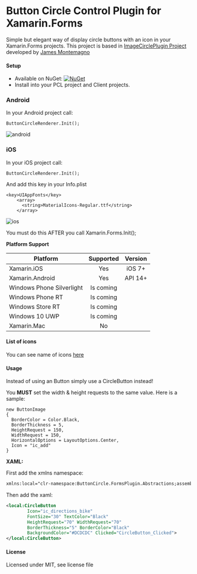 # Button Circle Control Plugin for Xamarin.Forms

Simple but elegant way of display circle buttons with an icon in your Xamarin.Forms projects. This project is based in [ImageCirclePlugin Project](https://github.com/jamesmontemagno/ImageCirclePlugin) developed by [James Montemagno](https://twitter.com/jamesmontemagno)

#### Setup
* Available on NuGet: [![NuGet](https://img.shields.io/nuget/v/Plugins.Forms.ButtonCircle.svg?label=NuGet)](https://www.nuget.org/packages/Plugins.Forms.ButtonCircle/)
* Install into your PCL project and Client projects.

### Android

In your Android project call:

```
ButtonCircleRenderer.Init();
```
![android](http://l7c.us/descargas/images/android.png=200x400)


### iOS

In your iOS project call:

```
ButtonCircleRenderer.Init();
```

And add this key in your Info.plist

```
<key>UIAppFonts</key>
    <array>
      <string>MaterialIcons-Regular.ttf</string>
    </array>
```
![ios](http://l7c.us/descargas/images/ios.PNG)

You must do this AFTER you call Xamarin.Forms.Init();

**Platform Support**

|Platform|Supported|Version|
| ------------------- | :-----------: | :------------------: |
|Xamarin.iOS|Yes|iOS 7+|
|Xamarin.Android|Yes|API 14+|
|Windows Phone Silverlight|Is coming|
|Windows Phone RT|Is coming|
|Windows Store RT|Is coming|
|Windows 10 UWP|Is coming|
|Xamarin.Mac|No||

#### List of icons
You can see name of icons [here](https://github.com/wilsonvargas/ButtonCirclePlugin/blob/master/src/ButtonCircle/ButtonCircle.FormsPlugin.Abstractions/Icons.cs)

#### Usage
Instead of using an Button simply use a CircleButton instead!

You **MUST** set the width & height requests to the same value. Here is a sample:
```
new ButtonImage
{
  BorderColor = Color.Black,
  BorderThickness = 5,
  HeightRequest = 150,
  WidthRequest = 150,
  HorizontalOptions = LayoutOptions.Center,
  Icon = "ic_add"
}
```

**XAML:**

First add the xmlns namespace:
```xml
xmlns:local="clr-namespace:ButtonCircle.FormsPlugin.Abstractions;assembly=ButtonCircle.FormsPlugin.Abstractions"
```

Then add the xaml:

```xml
<local:CircleButton 
        Icon="ic_directions_bike" 
        FontSize="30" TextColor="Black" 
        HeightRequest="70" WidthRequest="70" 
        BorderThickness="5" BorderColor="Black" 
        BackgroundColor="#DCDCDC" Clicked="CircleButton_Clicked">
</local:CircleButton>
```

#### License
Licensed under MIT, see license file
